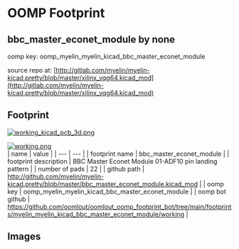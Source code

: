 # OOMP Footprint  
## bbc_master_econet_module  by none  
  
oomp key: oomp_myelin_myelin_kicad_bbc_master_econet_module  
  
source repo at: [http://gitlab.com/myelin/myelin-kicad.pretty/blob/master/xilinx_vqg64.kicad_mod](http://gitlab.com/myelin/myelin-kicad.pretty/blob/master/xilinx_vqg64.kicad_mod)  
## Footprint  
  
[![working_kicad_pcb_3d.png](working_kicad_pcb_3d_600.png)](working_kicad_pcb_3d.png)  
  
[![working.png](working_600.png)](working.png)  
| name | value | 
| --- | --- | 
| footprint name | bbc_master_econet_module | 
| footprint description | BBC Master Econet Module 01-ADF10 pin landing pattern | 
| number of pads | 22 | 
| github path | http://github.com/myelin/myelin-kicad.pretty/blob/master/bbc_master_econet_module.kicad_mod | 
| oomp key | oomp_myelin_myelin_kicad_bbc_master_econet_module | 
| oomp bot github | https://github.com/oomlout/oomlout_oomp_footprint_bot/tree/main/footprints/myelin_myelin_kicad_bbc_master_econet_module/working | 
## Images  
